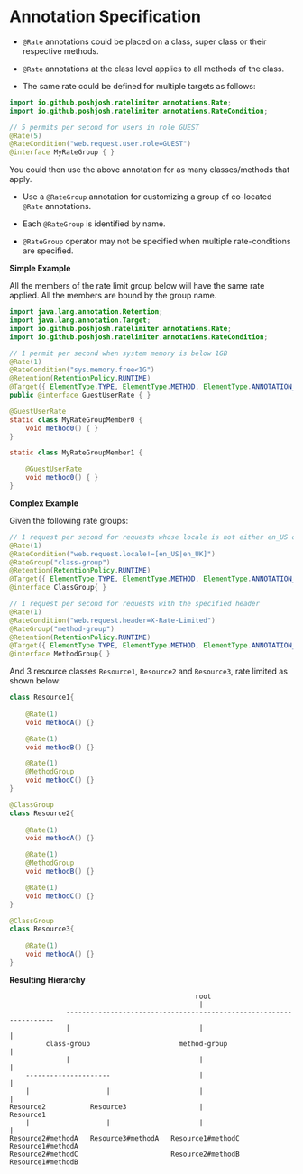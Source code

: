 # Annotation Specification

- `@Rate` annotations could be placed on a class, super class or their respective methods.

- `@Rate` annotations at the class level applies to all methods of the class.
  
- The same rate could be defined for multiple targets as follows:

```java
import io.github.poshjosh.ratelimiter.annotations.Rate;
import io.github.poshjosh.ratelimiter.annotations.RateCondition;

// 5 permits per second for users in role GUEST
@Rate(5)  
@RateCondition("web.request.user.role=GUEST")
@interface MyRateGroup { }
``` 
You could then use the above annotation for as many classes/methods that apply.

- Use a `@RateGroup` annotation for customizing a group of co-located `@Rate` annotations. 

- Each `@RateGroup` is identified by name.

- `@RateGroup` operator may not be specified when multiple rate-conditions are specified.
  
**Simple Example**

All the members of the rate limit group below will have the same rate applied.
All the members are bound by the group name.

```java
import java.lang.annotation.Retention;
import java.lang.annotation.Target;
import io.github.poshjosh.ratelimiter.annotations.Rate;
import io.github.poshjosh.ratelimiter.annotations.RateCondition;

// 1 permit per second when system memory is below 1GB
@Rate(1) 
@RateCondition("sys.memory.free<1G")
@Retention(RetentionPolicy.RUNTIME)
@Target({ ElementType.TYPE, ElementType.METHOD, ElementType.ANNOTATION_TYPE})
public @interface GuestUserRate { }

@GuestUserRate 
static class MyRateGroupMember0 {
    void method0() { }
}

static class MyRateGroupMember1 {

    @GuestUserRate 
    void method0() { }
}
```

**Complex Example**

Given the following rate groups:

```java
// 1 request per second for requests whose locale is not either en_US or en_UK
@Rate(1)
@RateCondition("web.request.locale!=[en_US|en_UK]")
@RateGroup("class-group")
@Retention(RetentionPolicy.RUNTIME)
@Target({ ElementType.TYPE, ElementType.METHOD, ElementType.ANNOTATION_TYPE})
@interface ClassGroup{ }

// 1 request per second for requests with the specified header
@Rate(1)
@RateCondition("web.request.header=X-Rate-Limited")
@RateGroup("method-group")
@Retention(RetentionPolicy.RUNTIME)
@Target({ ElementType.TYPE, ElementType.METHOD, ElementType.ANNOTATION_TYPE})
@interface MethodGroup{ }
```

And 3 resource classes `Resource1`, `Resource2` and `Resource3`, rate limited as shown below:

```java
class Resource1{
    
    @Rate(1)
    void methodA() {}

    @Rate(1)
    void methodB() {}

    @Rate(1)
    @MethodGroup
    void methodC() {}
}
```

```java
@ClassGroup
class Resource2{
    
    @Rate(1)
    void methodA() {}

    @Rate(1)
    @MethodGroup
    void methodB() {}

    @Rate(1)
    void methodC() {}
}
```

```java
@ClassGroup
class Resource3{
    
    @Rate(1)
    void methodA() {}
}
```

**Resulting Hierarchy**

```
                                              root
                                               |
              -------------------------------------------------------------------
              |                                |                                |    
         class-group                      method-group                          |       
              |                                |                                |                
    ---------------------                      |                                |
    |                   |                      |                                |
Resource2           Resource3                  |                            Resource1
    |                   |                      |                                | 
Resource2#methodA   Resource3#methodA   Resource1#methodC                   Resource1#methodA
Resource2#methodC                       Resource2#methodB                   Resource1#methodB
```